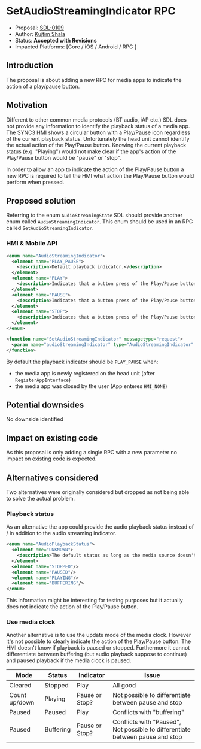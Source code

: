 # SetAudioStreamingIndicator RPC

* Proposal: [SDL-0109](0109-set-audio-streaming-indicator.md)
* Author: [Kujtim Shala](https://github.com/kshala-ford)
* Status: **Accepted with Revisions**
* Impacted Platforms: [Core / iOS / Android / RPC ]

## Introduction

The proposal is about adding a new RPC for media apps to indicate the action of a play/pause button.

## Motivation

Different to other common media protocols (BT audio, iAP etc.) SDL does not provide any information to identify the playback status of a media app. The SYNC3 HMI shows a circular button with a Play/Pause icon regardless of the current playback status. Unfortunately the head unit cannot identify the actual action of the Play/Pause button. Knowing the current playback status (e.g. "Playing") would not make clear if the app's action of the Play/Pause button would be "pause" or "stop".

In order to allow an app to indicate the action of the Play/Pause button a new RPC is required to tell the HMI what action the Play/Pause button would perform when pressed.

## Proposed solution

Referring to the enum `AudioStreamingState` SDL should provide another enum called `AudioStreamingIndicator`. This enum should be used in an RPC called `SetAudioStreamingIndicator`.

### HMI & Mobile API 

```xml
<enum name="AudioStreamingIndicator">
  <element name="PLAY_PAUSE">
    <description>Default playback indicator.</description>
  </element>
  <element name="PLAY">
    <description>Indicates that a button press of the Play/Pause button would start the playback.</description>
  </element>
  <element name="PAUSE">
    <description>Indicates that a button press of the Play/Pause button would pause the current playback.</description>
  </element>
  <element name="STOP">
    <description>Indicates that a button press of the Play/Pause button would stop the current playback.</description>
  </element>
</enum> 

<function name="SetAudioStreamingIndicator" messagetype="request">
  <param name="audioStreamingIndicator" type="AudioStreamingIndicator" mandatory="true" />
</function>
```

By default the playback indicator should be `PLAY_PAUSE` when:
- the media app is newly registered on the head unit (after `RegisterAppInterface`)
- the media app was closed by the user (App enteres `HMI_NONE`)

## Potential downsides

No downside identified

## Impact on existing code

As this proposal is only adding a single RPC with a new parameter no impact on existing code is expected.

## Alternatives considered

Two alternatives were originally considered but dropped as not being able to solve the actual problem.

### Playback status

As an alternative the app could provide the audio playback status instead of / in addition to the audio streaming indicator.

```xml
<enum name="AudioPlaybackStatus">
  <element nme="UNKNOWN">
    <description>The default status as long as the media source doesn't inform about the playback status.</description>
  </element>
  <element name="STOPPED"/>
  <element name="PAUSED"/>
  <element name="PLAYING"/>
  <element name="BUFFERING"/>
</enum>
``` 

This information might be interesting for testing purposes but it actually does not indicate the action of the Play/Pause button.

### Use media clock

Another alternative is to use the update mode of the media clock. However it's not possible to clearly indicate the action of the Play/Pause button. The HMI doesn't know if playback is paused or stopped. Furthermore it cannot differentiate between buffering (but audio playback suppose to continue) and paused playback if the media clock is paused. 

| Mode          | Status    | Indicator       | Issue                                                                         |
| ------------- | --------- | --------------- | ----------------------------------------------------------------------------- |
| Cleared       | Stopped   | Play            | All good                                                                      |
| Count up/down | Playing   | Pause or Stop?  | Not possible to differentiate between pause and stop                          |
| Paused        | Paused    | Play            | Conflicts with "buffering"                                                    |
| Paused        | Buffering | Pause or Stop?  | Conflicts with "Paused", Not possible to differentiate between pause and stop |


